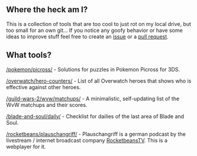 ## Where the heck am I?

This is a collection of tools that are too cool to just rot on my local drive, but too small for an own git... If you notice any goofy behavior or have some ideas to improve stuff feel free to create an [issue](https://github.com/Keeky/keeky.github.io/issues) or a [pull request](https://github.com/Keeky/keeky.github.io/pulls).

## What tools?

[/pokemon/picross/](http://apps.keeky.net/pokemon/picross/) - Solutions for puzzles in Pokemon Picross for 3DS.

[/overwatch/hero-counters/](http://apps.keeky.net/overwatch/hero-counters/) - List of all Overwatch heroes that shows who is effective against other heroes.

[/guild-wars-2/wvw/matchups/](http://apps.keeky.net/guild-wars-2/wvw/matchups/) - A minimalistic, self-updating list of the WvW matchups and their scores.

[/blade-and-soul/daily/](http://apps.keeky.net/blade-and-soul/daily) - Checklist for dailies of the last area of Blade and Soul.

[/rocketbeans/plauschangriff/](http://apps.keeky.net/rocketbeans/plauschangriff/) - Plauschangriff is a german podcast by the livestream / internet broadcast company [RocketbeansTV](http://rocketbeans.tv). This is a webplayer for it.
